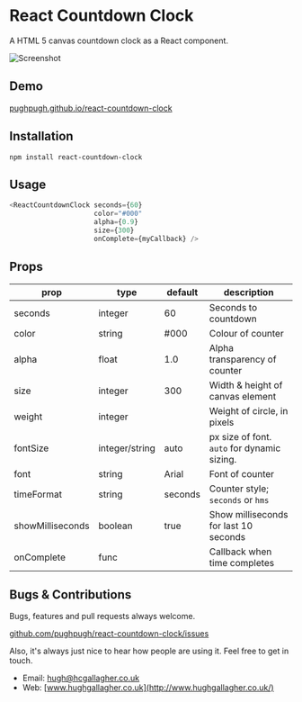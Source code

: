 # React Countdown Clock

A HTML 5 canvas countdown clock as a React component.

![Screenshot](http://pughpugh.github.io/react-countdown-clock/screenshot.png?=0)

## Demo

[pughpugh.github.io/react-countdown-clock](http://pughpugh.github.io/react-countdown-clock)

## Installation

```
npm install react-countdown-clock
```

## Usage

```javascript
<ReactCountdownClock seconds={60}
                     color="#000"
                     alpha={0.9}
                     size={300}
                     onComplete={myCallback} />
```

## Props

| prop             | type           | default | description                                    |
|------------------|----------------|---------|------------------------------------------------|
| seconds          | integer        | 60      | Seconds to countdown                           |
| color            | string         | #000    | Colour of counter                              |
| alpha            | float          | 1.0     | Alpha transparency of counter                  |
| size             | integer        | 300     | Width & height of canvas element               |
| weight           | integer        |         | Weight of circle, in pixels                    |
| fontSize         | integer/string | auto    | px size of font. `auto` for dynamic sizing.    |
| font             | string         | Arial   | Font of counter                                |
| timeFormat       | string         | seconds | Counter style; `seconds` or `hms`              |
| showMilliseconds | boolean        | true    | Show milliseconds for last 10 seconds          |
| onComplete       | func           |         | Callback when time completes                   |

## Bugs & Contributions

Bugs, features and pull requests always welcome.

[github.com/pughpugh/react-countdown-clock/issues](https://github.com/pughpugh/react-countdown-clock/issues)

Also, it's always just nice to hear how people are using it. Feel free to get in touch.

* Email: [hugh@hcgallagher.co.uk](mailto:hugh@hcgallagher.co.uk)
* Web: [www.hughgallagher.co.uk](http://www.hughgallagher.co.uk/)
